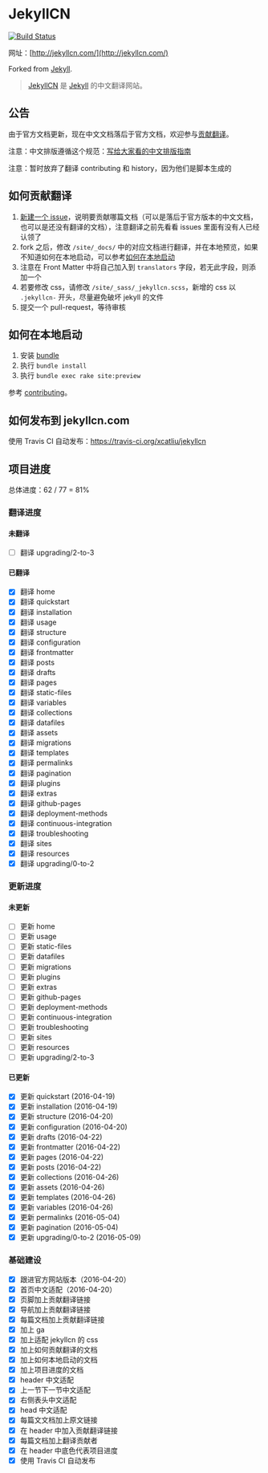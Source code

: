 JekyllCN
========

[![Build Status](https://travis-ci.org/xcatliu/jekyllcn.svg?branch=master)](https://travis-ci.org/xcatliu/jekyllcn)

网址：[http://jekyllcn.com/](http://jekyllcn.com/)

Forked from [Jekyll](https://github.com/jekyll/jekyll).

> [JekyllCN](http://jekyllcn.com/) 是 [Jekyll](http://jekyllrb.com/) 的中文翻译网站。

## 公告

由于官方文档更新，现在中文文档落后于官方文档，欢迎参与[贡献翻译](https://github.com/xcatliu/jekyllcn#如何贡献翻译)。

注意：中文排版遵循这个规范：[写给大家看的中文排版指南](http://zhuanlan.zhihu.com/p/20506092)

注意：暂时放弃了翻译 contributing 和 history，因为他们是脚本生成的

## 如何贡献翻译

1. [新建一个 issue](https://github.com/xcatliu/jekyllcn/issues/new)，说明要贡献哪篇文档（可以是落后于官方版本的中文文档，也可以是还没有翻译的文档），注意翻译之前先看看 issues 里面有没有人已经认领了
2. fork 之后，修改 `/site/_docs/` 中的对应文档进行翻译，并在本地预览，如果不知道如何在本地启动，可以参考[如何在本地启动](https://github.com/xcatliu/jekyllcn#如何在本地启动)
3. 注意在 Front Matter 中将自己加入到 `translators` 字段，若无此字段，则添加一个
4. 若要修改 css，请修改 `/site/_sass/_jekyllcn.scss`，新增的 css 以 `.jekyllcn-` 开头，尽量避免破坏 jekyll 的文件
4. 提交一个 pull-request，等待审核

## 如何在本地启动

1. 安装 [bundle](http://bundler.io/)
2. 执行 `bundle install`
3. 执行 `bundle exec rake site:preview`

参考 [contributing](http://jekyllcn.com/docs/contributing/)。

## 如何发布到 jekyllcn.com

使用 Travis CI 自动发布：https://travis-ci.org/xcatliu/jekyllcn

## 项目进度

总体进度：62 / 77 = 81%

### 翻译进度

#### 未翻译

- [ ] 翻译 upgrading/2-to-3

#### 已翻译

- [x] 翻译 home
- [x] 翻译 quickstart
- [x] 翻译 installation
- [x] 翻译 usage
- [x] 翻译 structure
- [x] 翻译 configuration
- [x] 翻译 frontmatter
- [x] 翻译 posts
- [x] 翻译 drafts
- [x] 翻译 pages
- [x] 翻译 static-files
- [x] 翻译 variables
- [x] 翻译 collections
- [x] 翻译 datafiles
- [x] 翻译 assets
- [x] 翻译 migrations
- [x] 翻译 templates
- [x] 翻译 permalinks
- [x] 翻译 pagination
- [x] 翻译 plugins
- [x] 翻译 extras
- [x] 翻译 github-pages
- [x] 翻译 deployment-methods
- [x] 翻译 continuous-integration
- [x] 翻译 troubleshooting
- [x] 翻译 sites
- [x] 翻译 resources
- [x] 翻译 upgrading/0-to-2

### 更新进度

#### 未更新

- [ ] 更新 home
- [ ] 更新 usage
- [ ] 更新 static-files
- [ ] 更新 datafiles
- [ ] 更新 migrations
- [ ] 更新 plugins
- [ ] 更新 extras
- [ ] 更新 github-pages
- [ ] 更新 deployment-methods
- [ ] 更新 continuous-integration
- [ ] 更新 troubleshooting
- [ ] 更新 sites
- [ ] 更新 resources
- [ ] 更新 upgrading/2-to-3

#### 已更新

- [x] 更新 quickstart (2016-04-19)
- [x] 更新 installation (2016-04-19)
- [x] 更新 structure (2016-04-20)
- [x] 更新 configuration (2016-04-20)
- [x] 更新 drafts (2016-04-22)
- [x] 更新 frontmatter (2016-04-22)
- [x] 更新 pages (2016-04-22)
- [x] 更新 posts (2016-04-22)
- [x] 更新 collections (2016-04-26)
- [x] 更新 assets (2016-04-26)
- [x] 更新 templates (2016-04-26)
- [x] 更新 variables (2016-04-26)
- [x] 更新 permalinks (2016-05-04)
- [x] 更新 pagination (2016-05-04)
- [x] 更新 upgrading/0-to-2 (2016-05-09)

### 基础建设

- [x] 跟进官方网站版本（2016-04-20）
- [x] 首页中文适配（2016-04-20）
- [x] 页脚加上贡献翻译链接
- [x] 导航加上贡献翻译链接
- [x] 每篇文档加上贡献翻译链接
- [x] 加上 ga
- [x] 加上适配 jekyllcn 的 css
- [x] 加上如何贡献翻译的文档
- [x] 加上如何本地启动的文档
- [x] 加上项目进度的文档
- [x] header 中文适配
- [x] 上一节下一节中文适配
- [x] 右侧表头中文适配
- [x] head 中文适配
- [x] 每篇文文档加上原文链接
- [x] 在 header 中加入贡献翻译链接
- [x] 每篇文档加上翻译贡献者
- [x] 在 header 中底色代表项目进度
- [x] 使用 Travis CI 自动发布
